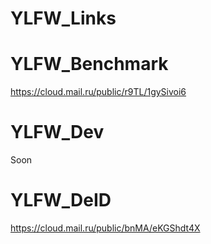 # YLFW_Links

# YLFW_Benchmark
https://cloud.mail.ru/public/r9TL/1gySivoi6

# YLFW_Dev
Soon

# YLFW_DeID
https://cloud.mail.ru/public/bnMA/eKGShdt4X
